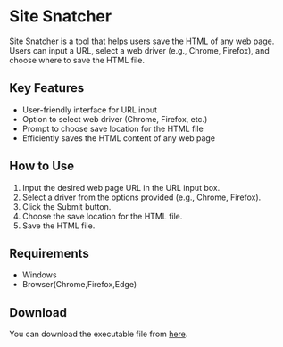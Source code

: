 # Site Snatcher

Site Snatcher is a tool that helps users save the HTML of any web page. Users can input a URL, select a web driver (e.g., Chrome, Firefox), and choose where to save the HTML file.

## Key Features

- User-friendly interface for URL input
- Option to select web driver (Chrome, Firefox, etc.)
- Prompt to choose save location for the HTML file
- Efficiently saves the HTML content of any web page

## How to Use

1. Input the desired web page URL in the URL input box.
2. Select a driver from the options provided (e.g., Chrome, Firefox).
3. Click the Submit button.
4. Choose the save location for the HTML file.
5. Save the HTML file.

## Requirements

- Windows
- Browser(Chrome,Firefox,Edge)

## Download

You can download the executable file from [here](https://github.com/Ranveer-Singh-2001/site-snatcher/raw/main/site-snatcher.exe).
